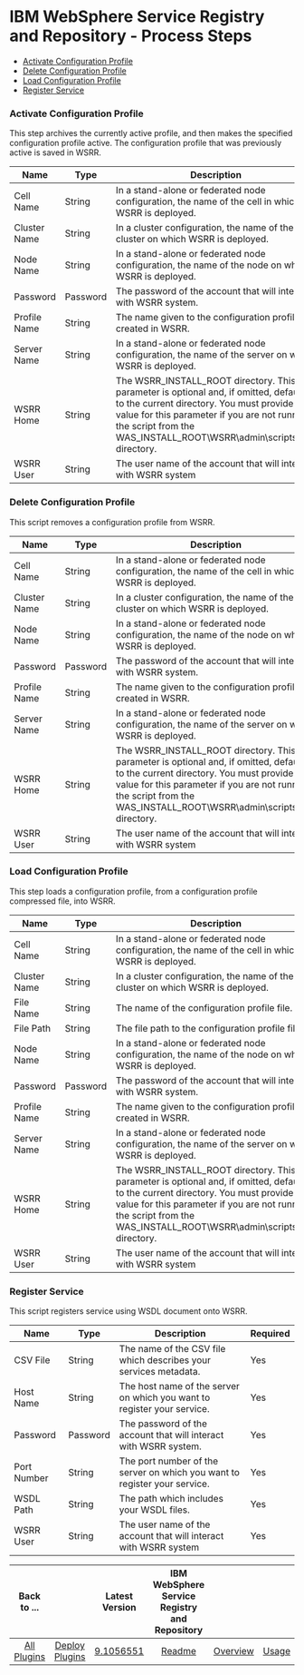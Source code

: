 
# IBM WebSphere Service Registry and Repository - Process Steps

* [Activate Configuration Profile](#activate_configuration_profile)
* [Delete Configuration Profile](#delete_configuration_profile)
* [Load Configuration Profile](#load_configuration_profile)
* [Register Service](#register_service)


### Activate Configuration Profile

This step archives the currently active profile, and then makes the specified configuration profile active. The configuration profile that was previously active is saved in WSRR.



| Name | Type | Description                                                                                                          | Required |
| ---- | ---- | -------------------------------------------------------------------------------------------------------------------- | -------- |
| Cell Name | String | In a stand-alone or federated node configuration, the name of the cell in which WSRR is deployed. | No |
| Cluster Name | String | In a cluster configuration, the name of the cluster on which WSRR is deployed. | No |
| Node Name | String | In a stand-alone or federated node configuration, the name of the node on which WSRR is deployed. | No |
| Password | Password | The password of the account that will interact with WSRR system. | Yes |
| Profile Name | String | The name given to the configuration profile created in WSRR.  | Yes |
| Server Name | String | In a stand-alone or federated node configuration, the name of the server on which WSRR is deployed. | No |
| WSRR Home | String | The WSRR\_INSTALL\_ROOT directory. This parameter is optional and, if omitted, defaults to the current directory. You must provide a value for this parameter if you are not running the script from the WAS\_INSTALL\_ROOT\WSRR\admin\scripts\_cell directory. | Yes |
| WSRR User | String | The user name of the account that will interact with WSRR system | Yes |

### Delete Configuration Profile

This script removes a configuration profile from WSRR.


| Name | Type | Description                                                                                                          | Required |
| ---- | ---- | -------------------------------------------------------------------------------------------------------------------- | -------- |
| Cell Name | String | In a stand-alone or federated node configuration, the name of the cell in which WSRR is deployed. | No |
| Cluster Name | String | In a cluster configuration, the name of the cluster on which WSRR is deployed. | No |
| Node Name | String | In a stand-alone or federated node configuration, the name of the node on which WSRR is deployed. | No |
| Password | Password | The password of the account that will interact with WSRR system. | Yes |
| Profile Name | String | The name given to the configuration profile created in WSRR.  | Yes |
| Server Name | String | In a stand-alone or federated node configuration, the name of the server on which WSRR is deployed. | No |
| WSRR Home | String | The WSRR\_INSTALL\_ROOT directory. This parameter is optional and, if omitted, defaults to the current directory. You must provide a value for this parameter if you are not running the script from the WAS\_INSTALL\_ROOT\WSRR\admin\scripts\_cell directory. | Yes |
| WSRR User | String | The user name of the account that will interact with WSRR system | Yes |

### Load Configuration Profile

This step loads a configuration profile, from a configuration profile compressed file, into WSRR.



| Name | Type | Description                                                                                                          | Required |
| ---- | ---- | -------------------------------------------------------------------------------------------------------------------- | -------- |
| Cell Name | String | In a stand-alone or federated node configuration, the name of the cell in which WSRR is deployed. | No |
| Cluster Name | String | In a cluster configuration, the name of the cluster on which WSRR is deployed. | No |
| File Name | String | The name of the configuration profile file.  | Yes |
| File Path | String | The file path to the configuration profile file.  | No |
| Node Name | String | In a stand-alone or federated node configuration, the name of the node on which WSRR is deployed. | No |
| Password | Password | The password of the account that will interact with WSRR system. | Yes |
| Profile Name | String | The name given to the configuration profile created in WSRR.  | Yes |
| Server Name | String | In a stand-alone or federated node configuration, the name of the server on which WSRR is deployed. | No |
| WSRR Home | String | The WSRR\_INSTALL\_ROOT directory. This parameter is optional and, if omitted, defaults to the current directory. You must provide a value for this parameter if you are not running the script from the WAS\_INSTALL\_ROOT\WSRR\admin\scripts\_cell directory. | Yes |
| WSRR User | String | The user name of the account that will interact with WSRR system | Yes |

### Register Service

This script registers service using WSDL document onto WSRR.


| Name | Type | Description                                                                                                          | Required |
| ---- | ---- | -------------------------------------------------------------------------------------------------------------------- | -------- |
| CSV File | String | The name of the CSV file which describes your services metadata. | Yes |
| Host Name | String | The host name of the server on which you want to register your service. | Yes |
| Password | Password | The password of the account that will interact with WSRR system. | Yes |
| Port Number | String | The port number of the server on which you want to register your service. | Yes |
| WSDL Path | String | The path which includes your WSDL files. | Yes |
| WSRR User | String | The user name of the account that will interact with WSRR system | Yes |



|Back to ...||Latest Version|IBM WebSphere Service Registry and Repository ||||
| :---: | :---: | :---: | :---: | :---: | :---: | :---: |
|[All Plugins](../../index.md)|[Deploy Plugins](../README.md)|[9.1056551](https://raw.githubusercontent.com/UrbanCode/IBM-UCD-PLUGINS/main/files/WSRR/WSRR-9.1056551.zip)|[Readme](README.md)|[Overview](overview.md)|[Usage](usage.md)|[Downloads](downloads.md)|

